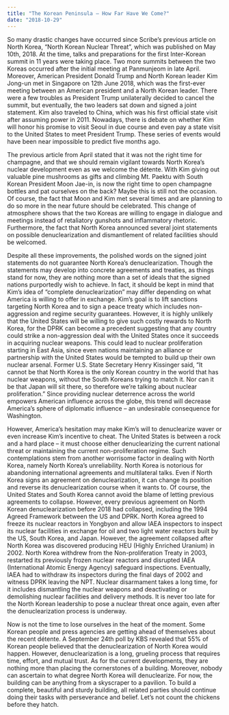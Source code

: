 ```yaml
---
title: "The Korean Peninsula – How Far Have We Come?"
date: "2018-10-29"
---
```


So many drastic changes have occurred since Scribe’s previous article on North Korea, “North Korean Nuclear Threat”, which was published on May 10th, 2018. At the time, talks and preparations for the first Inter-Korean summit in 11 years were taking place. Two more summits between the two Koreas occurred after the initial meeting at Panmunjeom in late April. Moreover, American President Donald Trump and North Korean leader Kim Jong-un met in Singapore on 12th June 2018, which was the first-ever meeting between an American president and a North Korean leader. There were a few troubles as President Trump unilaterally decided to cancel the summit, but eventually, the two leaders sat down and signed a joint statement. Kim also traveled to China, which was his first official state visit after assuming power in 2011. Nowadays, there is debate on whether Kim will honor his promise to visit Seoul in due course and even pay a state visit to the United States to meet President Trump. These series of events would have been near impossible to predict five months ago.

The previous article from April stated that it was not the right time for champagne, and that we should remain vigilant towards North Korea’s nuclear development even as we welcome the détente. With Kim giving out valuable pine mushrooms as gifts and climbing Mt. Paektu with South Korean President Moon Jae-in, is now the right time to open champagne bottles and pat ourselves on the back? Maybe this is still not the occasion. Of course, the fact that Moon and Kim met several times and are planning to do so more in the near future should be celebrated. This change of atmosphere shows that the two Koreas are willing to engage in dialogue and meetings instead of retaliatory gunshots and inflammatory rhetoric. Furthermore, the fact that North Korea announced several joint statements on possible denuclearization and dismantlement of related facilities should be welcomed.

Despite all these improvements, the polished words on the signed joint statements do not guarantee North Korea’s denuclearization. Though the statements may develop into concrete agreements and treaties, as things stand for now, they are nothing more than a set of ideals that the signed nations purportedly wish to achieve. In fact, it should be kept in mind that Kim’s idea of “complete denuclearization” may differ depending on what America is willing to offer in exchange. Kim’s goal is to lift sanctions targeting North Korea and to sign a peace treaty which includes non-aggression and regime security guarantees. However, it is highly unlikely that the United States will be willing to give such costly rewards to North Korea, for the DPRK can become a precedent suggesting that any country could strike a non-aggression deal with the United States once it succeeds in acquiring nuclear weapons. This could lead to nuclear proliferation starting in East Asia, since even nations maintaining an alliance or partnership with the United States would be tempted to build up their own nuclear arsenal. Former U.S. State Secretary Henry Kissinger said, “It cannot be that North Korea is the only Korean country in the world that has nuclear weapons, without the South Koreans trying to match it. Nor can it be that Japan will sit there, so therefore we’re talking about nuclear proliferation.” Since providing nuclear deterrence across the world empowers American influence across the globe, this trend will decrease America’s sphere of diplomatic influence – an undesirable consequence for Washington.

However, America’s hesitation may make Kim’s will to denuclearize waver or even increase Kim’s incentive to cheat. The United States is between a rock and a hard place – it must choose either denuclearizing the current national threat or maintaining the current non-proliferation regime. Such contemplations stem from another worrisome factor in dealing with North Korea, namely North Korea’s unreliability. North Korea is notorious for abandoning international agreements and multilateral talks. Even if North Korea signs an agreement on denuclearization, it can change its position and reverse its denuclearization course when it wants to. Of course, the United States and South Korea cannot avoid the blame of letting previous agreements to collapse. However, every previous agreement on North Korean denuclearization before 2018 had collapsed, including the 1994 Agreed Framework between the US and DPRK. North Korea agreed to freeze its nuclear reactors in Yongbyon and allow IAEA inspectors to inspect its nuclear facilities in exchange for oil and two light water reactors built by the US, South Korea, and Japan. However, the agreement collapsed after North Korea was discovered producing HEU (Highly Enriched Uranium) in 2002. North Korea withdrew from the Non-proliferation Treaty in 2003, restarted its previously frozen nuclear reactors and disrupted IAEA (International Atomic Energy Agency) safeguard inspections. Eventually, IAEA had to withdraw its inspectors during the final days of 2002 and witness DPRK leaving the NPT. Nuclear disarmament takes a long time, for it includes dismantling the nuclear weapons and deactivating or demolishing nuclear facilities and delivery methods. It is never too late for the North Korean leadership to pose a nuclear threat once again, even after the denuclearization process is underway.

Now is not the time to lose ourselves in the heat of the moment. Some Korean people and press agencies are getting ahead of themselves about the recent détente. A September 24th poll by KBS revealed that 55% of Korean people believed that the denuclearization of North Korea would happen. However, denuclearization is a long, grueling process that requires time, effort, and mutual trust. As for the current developments, they are nothing more than placing the cornerstones of a building. Moreover, nobody can ascertain to what degree North Korea will denuclearize. For now, the building can be anything from a skyscraper to a pavilion. To build a complete, beautiful and sturdy building, all related parties should continue doing their tasks with perseverance and belief. Let’s not count the chickens before they hatch.
